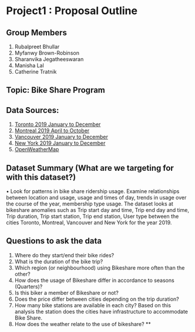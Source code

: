 # Project1 : Proposal Outline
 
## Group Members
1. Rubalpreet Bhullar
2. Myfanwy Brown-Robinson
3. Sharanvika Jegatheeswaran
4. Manisha Lal
5. Catherine Tratnik

## Topic: Bike Share Program

## Data Sources:
1. [Toronto    2019 January to December](https://ckan0.cf.opendata.inter.prod-toronto.ca/download_resource/e69c5761-e0ed-4999-9426-8174f848b11a)
2. [Montreal    2019 April to October](https://sitewebbixi.s3.amazonaws.com/uploads/docs/biximontrealrentals2019-33ea73.zip)
3. [Vancouver    2019 January to December](https://www.mobibikes.ca/en/system-data)
4. [New York    2019 January to December](https://s3.amazonaws.com/tripdata/index.html)
5. [OpenWeatherMap](https://openweathermap.org/history)

## Dataset Summary (What are we targeting for with this dataset?)
• Look for patterns in bike share ridership usage. Examine relationships between location and usage, usage and times of day, trends in usage over the course of the year, membership type usage. The dataset looks at bikeshare anomalies such as Trip start day and time, Trip end day and time, Trip duration, Trip start station, Trip end station, User type between the cities Toronto, Montreal, Vancouver and New York for the year 2019.

## Questions to ask the data
1. Where do they start/end their bike rides?
2. What is the duration of the bike trip?
3. Which region (or neighbourhood) using Bikeshare more often than the other? 
4. How does the usage of Bikeshare differ in accordance to seasons (Quarters)?
5. Is this biker a member of Bikeshare or not?
6. Does the price differ between cities depending on the trip duration? 
7. How many bike stations are available in each city? Based on this analysis the station does the cities have infrastructure to accommodate Bike Share.
8. How does the weather relate to the use of bikeshare? **



